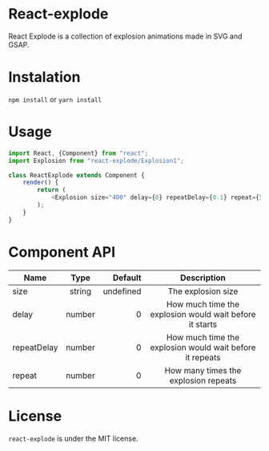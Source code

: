 # React-explode
React Explode is a collection of explosion animations made in SVG and GSAP.

# Instalation
``npm install`` or ``yarn install``

# Usage
```js
import React, {Component} from "react";
import Explosion from "react-explode/Explosion1";

class ReactExplode extends Component {
    render() {
        return (
            <Explosion size="400" delay={0} repeatDelay={0.1} repeat={5} />
        );
    }
}
```

# Component API
| Name          | Type          | Default   | Description                                                |
| ------------- |:-------------:| ---------:| :---------------------------------------------------------:|
| size          | string        | undefined | The explosion size                                         |
| delay         | number        | 0         | How much time the explosion would wait before it starts    |
| repeatDelay   | number        | 0         | How much time the explosion would wait before it repeats   |
| repeat        | number        | 0         | How many times the explosion repeats                       |

# License
``react-explode`` is under the MIT license.
